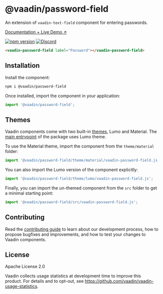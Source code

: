 # @vaadin/password-field

An extension of `vaadin-text-field` component for entering passwords.

[Documentation + Live Demo ↗](https://vaadin.com/docs/latest/ds/components/password-field)

[![npm version](https://badgen.net/npm/v/@vaadin/password-field)](https://www.npmjs.com/package/@vaadin/password-field)
[![Discord](https://img.shields.io/discord/732335336448852018?label=discord)](https://discord.gg/PHmkCKC)

```html
<vaadin-password-field label="Password"></vaadin-password-field>
```

## Installation

Install the component:

```sh
npm i @vaadin/password-field
```

Once installed, import the component in your application:

```js
import '@vaadin/password-field';
```

## Themes

Vaadin components come with two built-in [themes](https://vaadin.com/docs/latest/ds/customization/using-themes), Lumo and Material.
The [main entrypoint](https://github.com/vaadin/web-components/blob/master/packages/password-field/vaadin-password-field.js) of the package uses Lumo theme.

To use the Material theme, import the component from the `theme/material` folder:

```js
import '@vaadin/password-field/theme/material/vaadin-password-field.js';
```

You can also import the Lumo version of the component explicitly:

```js
import '@vaadin/password-field/theme/lumo/vaadin-password-field.js';
```

Finally, you can import the un-themed component from the `src` folder to get a minimal starting point:

```js
import '@vaadin/password-field/src/vaadin-password-field.js';
```

## Contributing

Read the [contributing guide](https://vaadin.com/docs/latest/guide/contributing/overview) to learn about our development process, how to propose bugfixes and improvements, and how to test your changes to Vaadin components.

## License

Apache License 2.0

Vaadin collects usage statistics at development time to improve this product.
For details and to opt-out, see https://github.com/vaadin/vaadin-usage-statistics.

